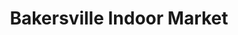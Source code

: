 ---
title: "Bakersville Indoor Market"
url: /bakersville/bakersville-indoor-market/
shop: charity
---